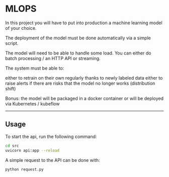 # MLOPS

In this project you will have to put into production a machine learning model of your choice.

The deployment of the model must be done automatically via a simple script.

The model will need to be able to handle some load. You can either do batch processing / an HTTP API or streaming.

The system must be able to:

either to retrain on their own regularly thanks to newly labeled data
either to raise alerts if there are risks that the model no longer works (distribution shift)

Bonus: the model will be packaged in a docker container or will be deployed via Kubernetes / kubeflow

---

## Usage

To start the api, run the following command:

```bash
cd src
uvicorn api:app --reload
```

A simple request to the API can be done with:

```bash
python request.py
```